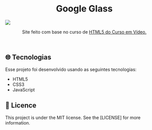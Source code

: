 <h1 align="center">Google Glass</h1>

<img src="https://github.com/ale-mouraboni/html-css-site/blob/main/assets/readme/especificacoes.gif">

<p align="center">Site feito com base no curso de <a href="https://www.youtube.com/playlist?list=PLHz_AreHm4dlAnJ_jJtV29RFxnPHDuk9o">HTML5 do Curso em Vídeo.</a></p>
</br>
<h2><g-emoji class="g-emoji" alias="globe_with_meridians" fallback-src="https://github.githubassets.com/images/icons/emoji/unicode/1f310.png">🌐</g-emoji>  Tecnologias</h2>
<p>Esse projeto foi desenvolvido usando as seguintes tecnologias:</p>
  
  <ul>
  <li> HTML5</li>
  <li> CSS3</li>
  <li> JavaScript</li>
  </ul>
  
<h2><g-emoji class="g-emoji" alias="memo" fallback-src="https://github.githubassets.com/images/icons/emoji/unicode/1f4dd.png">📝</g-emoji>  Licence</h2>
This project is under the MIT license. See the [LICENSE] for more information.
